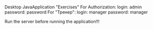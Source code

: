 Desktop JavaApplication "Exercises"
For Authorization:
login: admin
password: password
For "Тренер":
login: manager
password: manager

Run the server before running the application!!!
